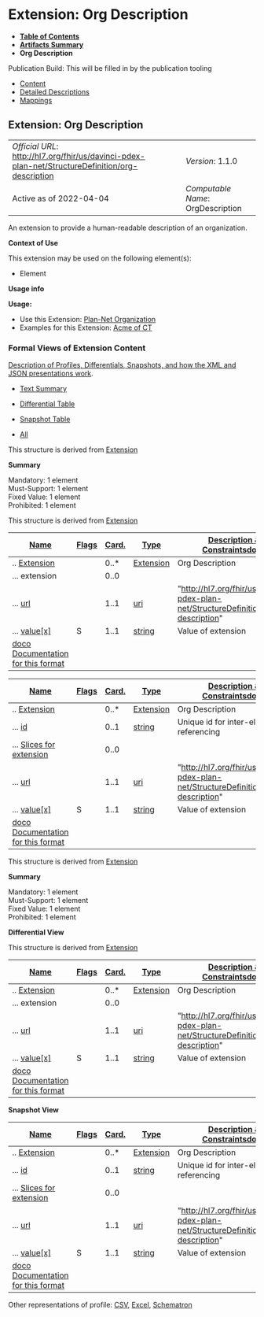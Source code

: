 # Extension: Org Description

* [**Table of Contents**](toc.html)
* [**Artifacts Summary**](artifacts.html)
* **Org Description**

Publication Build: This will be filled in by the publication tooling

* [Content](#)
* [Detailed Descriptions](StructureDefinition-org-description-definitions.html)
* [Mappings](StructureDefinition-org-description-mappings.html)

## Extension: Org Description

|  |  |  |  |  |
| --- | --- | --- | --- | --- |
| *Official URL*: http://hl7.org/fhir/us/davinci-pdex-plan-net/StructureDefinition/org-description | | | | *Version*: 1.1.0 |
| Active as of 2022-04-04 | | | | *Computable Name*: OrgDescription |

An extension to provide a human-readable description of an organization.

**Context of Use**

This extension may be used on the following element(s):

* Element

**Usage info**

**Usage:**

* Use this Extension: [Plan-Net Organization](StructureDefinition-plannet-Organization.html)
* Examples for this Extension: [Acme of CT](Organization-Acme.html)

### Formal Views of Extension Content

[Description of Profiles, Differentials, Snapshots, and how the XML and JSON presentations work](http://hl7.org/fhir/R4/profiling.html#representation).

* [Text Summary](#tabs-summ)
* [Differential Table](#tabs-diff)
* [Snapshot Table](#tabs-snap)

* [All](#tabs-all)

This structure is derived from [Extension](http://hl7.org/fhir/R4/extensibility.html#Extension)

**Summary**

Mandatory: 1 element  
 Must-Support: 1 element  
 Fixed Value: 1 element  
 Prohibited: 1 element

This structure is derived from [Extension](http://hl7.org/fhir/R4/extensibility.html#Extension)

| [Name](http://hl7.org/fhir/R4/formats.html#table "The logical name of the element") | [Flags](http://hl7.org/fhir/R4/formats.html#table "Information about the use of the element") | [Card.](http://hl7.org/fhir/R4/formats.html#table "Minimum and Maximum # of times the the element can appear in the instance") | [Type](http://hl7.org/fhir/R4/formats.html#table "Reference to the type of the element") | [Description & Constraints](http://hl7.org/fhir/R4/formats.html#table "Additional information about the element")[doco](http://hl7.org/fhir/R4/formats.html#table "Legend for this format") |
| --- | --- | --- | --- | --- |
| .. [Extension](StructureDefinition-org-description-definitions.html#Extension "An extension to provide a human-readable description of an organization.") |  | 0..\* | [Extension](http://hl7.org/fhir/R4/extensibility.html#Extension) | Org Description |
| ... extension |  | 0..0 |  |  |
| ... [url](StructureDefinition-org-description-definitions.html#Extension.url) |  | 1..1 | [uri](http://hl7.org/fhir/R4/datatypes.html#uri) | "http://hl7.org/fhir/us/davinci-pdex-plan-net/StructureDefinition/org-description" |
| ... [value[x]](StructureDefinition-org-description-definitions.html#Extension.value[x]) | S | 1..1 | [string](http://hl7.org/fhir/R4/datatypes.html#string) | Value of extension |
| [doco Documentation for this format](http://hl7.org/fhir/R4/formats.html#table "Legend for this format") | | | | |

| [Name](http://hl7.org/fhir/R4/formats.html#table "The logical name of the element") | [Flags](http://hl7.org/fhir/R4/formats.html#table "Information about the use of the element") | [Card.](http://hl7.org/fhir/R4/formats.html#table "Minimum and Maximum # of times the the element can appear in the instance") | [Type](http://hl7.org/fhir/R4/formats.html#table "Reference to the type of the element") | [Description & Constraints](http://hl7.org/fhir/R4/formats.html#table "Additional information about the element")[doco](http://hl7.org/fhir/R4/formats.html#table "Legend for this format") |
| --- | --- | --- | --- | --- |
| .. [Extension](StructureDefinition-org-description-definitions.html#Extension "An extension to provide a human-readable description of an organization.") |  | 0..\* | [Extension](http://hl7.org/fhir/R4/extensibility.html#Extension) | Org Description |
| ... [id](StructureDefinition-org-description-definitions.html#Extension.id "Unique id for the element within a resource (for internal references). This may be any string value that does not contain spaces.") |  | 0..1 | [string](http://hl7.org/fhir/R4/datatypes.html#string) | Unique id for inter-element referencing |
| ... [Slices for extension](StructureDefinition-org-description-definitions.html#Extension.extension "An Extension") |  | 0..0 |  |  |
| ... [url](StructureDefinition-org-description-definitions.html#Extension.url "Source of the definition for the extension code - a logical name or a URL.") |  | 1..1 | [uri](http://hl7.org/fhir/R4/datatypes.html#uri) | "http://hl7.org/fhir/us/davinci-pdex-plan-net/StructureDefinition/org-description" |
| ... [value[x]](StructureDefinition-org-description-definitions.html#Extension.value[x] "Value of extension - must be one of a constrained set of the data types (see [Extensibility](http://hl7.org/fhir/R4/extensibility.html) for a list).") | S | 1..1 | [string](http://hl7.org/fhir/R4/datatypes.html#string) | Value of extension |
| [doco Documentation for this format](http://hl7.org/fhir/R4/formats.html#table "Legend for this format") | | | | |

This structure is derived from [Extension](http://hl7.org/fhir/R4/extensibility.html#Extension)

**Summary**

Mandatory: 1 element  
 Must-Support: 1 element  
 Fixed Value: 1 element  
 Prohibited: 1 element

**Differential View**

This structure is derived from [Extension](http://hl7.org/fhir/R4/extensibility.html#Extension)

| [Name](http://hl7.org/fhir/R4/formats.html#table "The logical name of the element") | [Flags](http://hl7.org/fhir/R4/formats.html#table "Information about the use of the element") | [Card.](http://hl7.org/fhir/R4/formats.html#table "Minimum and Maximum # of times the the element can appear in the instance") | [Type](http://hl7.org/fhir/R4/formats.html#table "Reference to the type of the element") | [Description & Constraints](http://hl7.org/fhir/R4/formats.html#table "Additional information about the element")[doco](http://hl7.org/fhir/R4/formats.html#table "Legend for this format") |
| --- | --- | --- | --- | --- |
| .. [Extension](StructureDefinition-org-description-definitions.html#Extension "An extension to provide a human-readable description of an organization.") |  | 0..\* | [Extension](http://hl7.org/fhir/R4/extensibility.html#Extension) | Org Description |
| ... extension |  | 0..0 |  |  |
| ... [url](StructureDefinition-org-description-definitions.html#Extension.url) |  | 1..1 | [uri](http://hl7.org/fhir/R4/datatypes.html#uri) | "http://hl7.org/fhir/us/davinci-pdex-plan-net/StructureDefinition/org-description" |
| ... [value[x]](StructureDefinition-org-description-definitions.html#Extension.value[x]) | S | 1..1 | [string](http://hl7.org/fhir/R4/datatypes.html#string) | Value of extension |
| [doco Documentation for this format](http://hl7.org/fhir/R4/formats.html#table "Legend for this format") | | | | |

**Snapshot View**

| [Name](http://hl7.org/fhir/R4/formats.html#table "The logical name of the element") | [Flags](http://hl7.org/fhir/R4/formats.html#table "Information about the use of the element") | [Card.](http://hl7.org/fhir/R4/formats.html#table "Minimum and Maximum # of times the the element can appear in the instance") | [Type](http://hl7.org/fhir/R4/formats.html#table "Reference to the type of the element") | [Description & Constraints](http://hl7.org/fhir/R4/formats.html#table "Additional information about the element")[doco](http://hl7.org/fhir/R4/formats.html#table "Legend for this format") |
| --- | --- | --- | --- | --- |
| .. [Extension](StructureDefinition-org-description-definitions.html#Extension "An extension to provide a human-readable description of an organization.") |  | 0..\* | [Extension](http://hl7.org/fhir/R4/extensibility.html#Extension) | Org Description |
| ... [id](StructureDefinition-org-description-definitions.html#Extension.id "Unique id for the element within a resource (for internal references). This may be any string value that does not contain spaces.") |  | 0..1 | [string](http://hl7.org/fhir/R4/datatypes.html#string) | Unique id for inter-element referencing |
| ... [Slices for extension](StructureDefinition-org-description-definitions.html#Extension.extension "An Extension") |  | 0..0 |  |  |
| ... [url](StructureDefinition-org-description-definitions.html#Extension.url "Source of the definition for the extension code - a logical name or a URL.") |  | 1..1 | [uri](http://hl7.org/fhir/R4/datatypes.html#uri) | "http://hl7.org/fhir/us/davinci-pdex-plan-net/StructureDefinition/org-description" |
| ... [value[x]](StructureDefinition-org-description-definitions.html#Extension.value[x] "Value of extension - must be one of a constrained set of the data types (see [Extensibility](http://hl7.org/fhir/R4/extensibility.html) for a list).") | S | 1..1 | [string](http://hl7.org/fhir/R4/datatypes.html#string) | Value of extension |
| [doco Documentation for this format](http://hl7.org/fhir/R4/formats.html#table "Legend for this format") | | | | |

Other representations of profile: [CSV](StructureDefinition-org-description.csv), [Excel](StructureDefinition-org-description.xlsx), [Schematron](StructureDefinition-org-description.sch)
